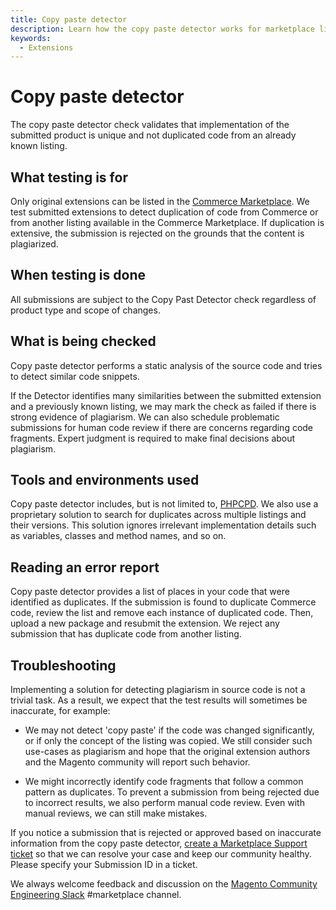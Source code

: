 ```yaml
---
title: Copy paste detector
description: Learn how the copy paste detector works for marketplace listings.
keywords:
  - Extensions
---
```


# Copy paste detector

The copy paste detector check validates that implementation of the submitted product is unique and not duplicated code from an already known listing.

## What testing is for

Only original extensions can be listed in the [Commerce Marketplace](https://commercemarketplace.adobe.com). We test submitted extensions to detect duplication of code from Commerce or from another listing available in the Commerce Marketplace. If duplication is extensive, the submission is rejected on the grounds that the content is plagiarized.

## When testing is done

All submissions are subject to the Copy Past Detector check regardless of product type and scope of changes.

## What is being checked

Copy paste detector performs a static analysis of the source code and tries to detect similar code snippets.

If the Detector identifies many similarities between the submitted extension and a previously known listing, we may mark the check as failed if there is strong evidence of plagiarism. We can also schedule problematic submissions for human code review if there are concerns regarding code fragments. Expert judgment is required to make final decisions about plagiarism.

## Tools and environments used

Copy paste detector includes, but is not limited to, [PHPCPD](https://github.com/sebastianbergmann/phpcpd). We also use a proprietary solution to search for duplicates across multiple listings and their versions. This solution ignores irrelevant implementation details such as variables, classes and method names, and so on.

## Reading an error report

Copy paste detector provides a list of places in your code that were identified as duplicates. If the submission is found to duplicate Commerce code, review the list and remove each instance of duplicated code. Then, upload a new package and resubmit the extension. We reject any submission that has duplicate code from another listing.

## Troubleshooting

Implementing a solution for detecting plagiarism in source code is not a trivial task. As a result, we expect that the test results will sometimes be inaccurate, for example:

-  We may not detect 'copy paste' if the code was changed significantly, or if only the concept of the listing was copied. We still consider such use-cases as plagiarism and hope that the original extension authors and the Magento community will report such behavior.

-  We might incorrectly identify code fragments that follow a common pattern as duplicates.  To prevent a submission from being rejected due to incorrect results, we also perform manual code review. Even with manual reviews, we can still make mistakes.

If you notice a submission that is rejected or approved based on inaccurate information from the copy paste detector, [create a Marketplace Support ticket](https://commercemarketplace-support.adobe.com/hc/en-us) so that we can resolve your case and keep our community healthy. Please specify your Submission ID in a ticket.

We always welcome feedback and discussion on the [Magento Community Engineering Slack](https://magentocommeng.slack.com/archives/C7SL5CGDN) #marketplace channel.

